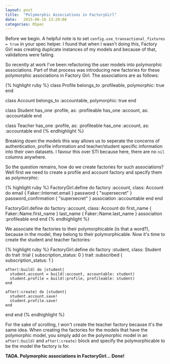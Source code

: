 ```yaml
---
layout: post
title:  "Polymorphic Associations in FactoryGirl"
date:   2015-06-16 13:29:08
categories: RSpec
---
```

Before we begin. A helpful note is to set `config.use_transactional_fixtures = true` in your spec helper. I found that when I wasn't doing this, Factory Girl was creating duplicate instances of my models and because of that, validations were failing.

So recently at work I've been refactoring the user models into polymorphic associations. Part of that process was introducing new factories for these polymorphic associations in Factory Girl. The associations are as follows:

{% highlight ruby %}
class Profile
  belongs_to :profileable, polymorphic: true
end

class Account
  belongs_to :accountable, polymorphic: true
end

class Student
  has_one :profile, as: :profileable
  has_one :account, as: :accountable
end

class Teacher
  has_one :profile, as: :profileable
  has_one :account, as: :accountable
end
{% endhighlight %}
<br>
 
Breaking down the models this way allows us to seperate the concerns of authentication, profile information and teacher/student specific information into their own datasets. I favour this over STI because here, there are no `nil` columns anywhere.

So the question remains, how do we create factories for such associations? Well first we need to create a profile and account factory and specify them as polymorphic:

{% highlight ruby %}
FactoryGirl.define do
  factory :account, class: Account do
    email                  { Faker::Internet.email }
    password               { "supersecret" }
    password_confirmation  { "supersecret" }
    association :accountable
  end
end

FactoryGirl.define do
  factory :account, class: Account do
    first_name             { Faker::Name.first_name }
    last_name              { Faker::Name.last_name }
    association :profileable
  end
end
{% endhighlight %}
<br>

We associate the factories to their polymorphicable (is that a word?), because in the model, they belong to their polymorphicable. Now it's time to create the student and teacher factories:

{% highlight ruby %}
FactoryGirl.define do
  factory :student, class: Student do
    trait :trial          { subscription_status: 0 } 
    trait :subscribed     { subscription_status: 1 } 

    after(:build) do |student|
      student.account = build(:account, accountable: student)
      student.profile = build(:profile, profileable: student)
    end

    after(:create) do |student|
      student.account.save!
      student.profile.save!
    end
  end
end
{% endhighlight %}
<br>

For the sake of scrolling, I won't create the teacher factory because it's the same idea. When creating the factories for the models that have the polymorphic model, you simply add on the polymorphic model in an `after(:build)` and `after(:create)` block and specify the polymorphicable to be the model the factory is for.

<b>TADA. Polymorphic associations in FactoryGirl... Done!
